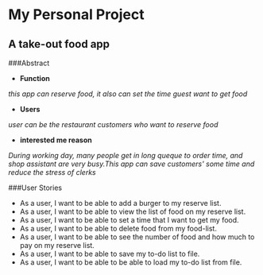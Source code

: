 # My Personal Project

## A take-out food app

###Abstract
- **Function**

 *this app can reserve food, it also can set the time guest want to get food*
- **Users**

*user can be the  restaurant customers who want to reserve food*

- **interested me reason**

*During working day, many people get in long queque to order time, and shop assistant are very busy.This app can save 
customers' some time and reduce the stress of clerks*

###User Stories
- As a user, I want to be able to add  a burger to my reserve list.
- As a user,  I want to be able to view the list of food on my reserve list.
- As a user, I want to be able to set a time that I want to get my food.
- As a user, I want to be able to delete food from my food-list.
- As a user, I want to be able to see the number of food and how much to pay on my 
reserve list.
- As a user, I want to be able to save my to-do list to file.
- As a user, I want to be able to be able to load my to-do list from file.

